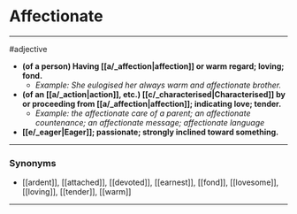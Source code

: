 # Affectionate
---
#adjective
- **(of a person) Having [[a/_affection|affection]] or warm regard; loving; fond.**
	- _Example: She eulogised her always warm and affectionate brother._
- **(of an [[a/_action|action]], etc.) [[c/_characterised|Characterised]] by or proceeding from [[a/_affection|affection]]; indicating love; tender.**
	- _Example: the affectionate care of a parent; an affectionate countenance; an affectionate message; affectionate language_
- **[[e/_eager|Eager]]; passionate; strongly inclined toward something.**
---
### Synonyms
- [[ardent]], [[attached]], [[devoted]], [[earnest]], [[fond]], [[lovesome]], [[loving]], [[tender]], [[warm]]
---
